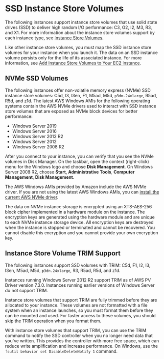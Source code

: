 # SSD Instance Store Volumes<a name="ssd-instance-store"></a>

The following instances support instance store volumes that use solid state drives \(SSD\) to deliver high random I/O performance: C3, G2, I2, M3, R3, and X1\. For more information about the instance store volumes support by each instance type, see [Instance Store Volumes](InstanceStorage.md#instance-store-volumes)\.

Like other instance store volumes, you must map the SSD instance store volumes for your instance when you launch it\. The data on an SSD instance volume persists only for the life of its associated instance\. For more information, see [Add Instance Store Volumes to Your EC2 Instance](add-instance-store-volumes.md)\.

## NVMe SSD Volumes<a name="nvme-ssd-volumes"></a>

The following instances offer non\-volatile memory express \(NVMe\) SSD instance store volumes: C5d, I3, I3en, F1, M5ad, M5d, `p3dn.24xlarge`, R5ad, R5d, and z1d\. The latest AWS Windows AMIs for the following operating systems contain the AWS NVMe drivers used to interact with SSD instance store volumes that are exposed as NVMe block devices for better performance:
+ Windows Server 2019
+ Windows Server 2016
+ Windows Server 2012 R2
+ Windows Server 2012
+ Windows Server 2008 R2

After you connect to your instance, you can verify that you see the NVMe volumes in Disk Manager\. On the taskbar, open the context \(right\-click\) menu for the Windows logo and choose **Disk Management**\. On Windows Server 2008 R2, choose **Start**, **Administrative Tools**, **Computer Management**, **Disk Management**\.

The AWS Windows AMIs provided by Amazon include the AWS NVMe driver\. If you are not using the latest AWS Windows AMIs, you can [install the current AWS NVMe driver](aws-nvme-drivers.md)\.

The data on NVMe instance storage is encrypted using an XTS\-AES\-256 block cipher implemented in a hardware module on the instance\. The encryption keys are generated using the hardware module and are unique to each NVMe instance storage device\. All encryption keys are destroyed when the instance is stopped or terminated and cannot be recovered\. You cannot disable this encryption and you cannot provide your own encryption key\.

## Instance Store Volume TRIM Support<a name="InstanceStoreTrimSupport"></a>

The following instances support SSD volumes with TRIM: C5d, F1, I2, I3, I3en, M5ad, M5d, `p3dn.24xlarge`, R3, R5ad, R5d, and z1d\.

Instances running Windows Server 2012 R2 support TRIM as of AWS PV Driver version 7\.3\.0\. Instances running earlier versions of Windows Server do not support TRIM\.

Instance store volumes that support TRIM are fully trimmed before they are allocated to your instance\. These volumes are not formatted with a file system when an instance launches, so you must format them before they can be mounted and used\. For faster access to these volumes, you should skip the TRIM operation when you format them\.

With instance store volumes that support TRIM, you can use the TRIM command to notify the SSD controller when you no longer need data that you've written\. This provides the controller with more free space, which can reduce write amplification and increase performance\. On Windows, use the `fsutil behavior set DisableDeleteNotify 1` command\.